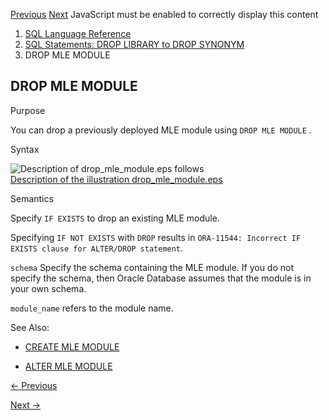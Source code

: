 [Previous](drop-mle-env.md) [Next](DROP-OPERATOR.md) JavaScript must be
enabled to correctly display this content

  1. [SQL Language Reference ](index.md)
  2. [ SQL Statements: DROP LIBRARY to DROP SYNONYM](SQL-Statements-DROP-LIBRARY-to-DROP-SYNONYM.md)
  3. DROP MLE MODULE

## DROP MLE MODULE

Purpose

You can drop a previously deployed MLE module using `DROP MLE MODULE` .

Syntax

  

![Description of drop_mle_module.eps
follows](https://docs.oracle.com/en/database/oracle/oracle-database/23/sqlrf/img/drop_mle_module.gif)  
[Description of the illustration
drop_mle_module.eps](img_text/drop_mle_module.md)

  

Semantics

Specify `IF EXISTS` to drop an existing MLE module.

Specifying `IF NOT EXISTS` with `DROP` results in `ORA-11544: Incorrect IF
EXISTS clause for ALTER/DROP statement`.

`schema` Specify the schema containing the MLE module. If you do not specify
the schema, then Oracle Database assumes that the module is in your own
schema.

`module_name` refers to the module name.

See Also:

  * [CREATE MLE MODULE](create-mle-module.md#GUID-EF8D8EBC-2313-4C6C-A76E-1A739C304DCC)

  * [ALTER MLE MODULE](alter-mle-module.md#GUID-9CE0DFB6-68BE-427D-AEEB-294C0FD31F8F)


[← Previous](drop-mle-env.md)

[Next →](DROP-OPERATOR.md)
